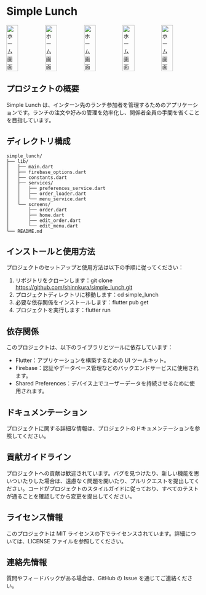 # Simple Lunch

<div style="display: flex;">
    <img src="images/Screenshot1.png" alt="ホーム画面" style="width: 30%;">
    <img src="images/Screenshot2.png" alt="ホーム画面" style="width: 30%;">
    <img src="images/Screenshot3.png" alt="ホーム画面" style="width: 30%;">
    <img src="images/Screenshot4.png" alt="ホーム画面" style="width: 30%;">
    <img src="images/Screenshot5.png" alt="ホーム画面" style="width: 30%;">
</div>

## プロジェクトの概要

Simple Lunch は、インターン先のランチ参加者を管理するためのアプリケーションです。ランチの注文や好みの管理を効率化し、関係者全員の手間を省くことを目指しています。

## ディレクトリ構成

```
simple_lunch/
├── lib/
│   ├── main.dart
│   ├── firebase_options.dart
│   ├── constants.dart
│   ├── services/
│   │   ├── preferences_service.dart
│   │   ├── order_loader.dart
│   │   └── menu_service.dart
│   └── screens/
│       ├── order.dart
│       ├── home.dart
│       ├── edit_order.dart
│       └── edit_menu.dart
└── README.md
```

## インストールと使用方法

プロジェクトのセットアップと使用方法は以下の手順に従ってください：

1. リポジトリをクローンします：git clone https://github.com/shinnkura/simple_lunch.git
2. プロジェクトディレクトリに移動します：cd simple_lunch
3. 必要な依存関係をインストールします：flutter pub get
4. プロジェクトを実行します：flutter run

## 依存関係

このプロジェクトは、以下のライブラリとツールに依存しています：

- Flutter：アプリケーションを構築するための UI ツールキット。
- Firebase：認証やデータベース管理などのバックエンドサービスに使用されます。
- Shared Preferences：デバイス上でユーザーデータを持続させるために使用されます。

## ドキュメンテーション

プロジェクトに関する詳細な情報は、プロジェクトのドキュメンテーションを参照してください。

## 貢献ガイドライン

プロジェクトへの貢献は歓迎されています。バグを見つけたり、新しい機能を思いついたりした場合は、遠慮なく問題を開いたり、プルリクエストを提出してください。コードがプロジェクトのスタイルガイドに従っており、すべてのテストが通ることを確認してから変更を提出してください。

## ライセンス情報

このプロジェクトは MIT ライセンスの下でライセンスされています。詳細については、LICENSE ファイルを参照してください。

## 連絡先情報

質問やフィードバックがある場合は、GitHub の Issue を通じてご連絡ください。
